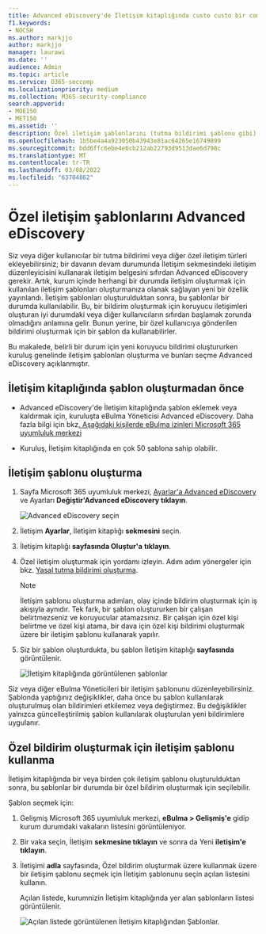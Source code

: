 ```yaml
---
title: Advanced eDiscovery'de İletişim kitaplığında custo custo bir communications Advanced eDiscovery
f1.keywords:
- NOCSH
ms.author: markjjo
author: markjjo
manager: laurawi
ms.date: ''
audience: Admin
ms.topic: article
ms.service: O365-seccomp
ms.localizationpriority: medium
ms.collection: M365-security-compliance
search.appverid:
- MOE150
- MET150
ms.assetid: ''
description: Özel iletişim şablonlarını (tutma bildirimi şablonu gibi) Advanced eDiscovery, bu şekilde kuruluşta herhangi bir durumda kullanılabilirler.
ms.openlocfilehash: 1b5be4a4a923050b43943e81ac64265e16749899
ms.sourcegitcommit: bdd6ffc6ebe4e6cb212ab22793d9513dae6d798c
ms.translationtype: MT
ms.contentlocale: tr-TR
ms.lasthandoff: 03/08/2022
ms.locfileid: "63704862"
---
```

# <a name="manage-custodian-communications-templates-in-advanced-ediscovery"></a>Özel iletişim şablonlarını Advanced eDiscovery

Siz veya diğer kullanıcılar bir tutma bildirimi veya diğer özel iletişim türleri ekleyebilirsiniz; bir davanın devam durumunda İletişim sekmesindeki iletişim düzenleyicisini kullanarak iletişim belgesini sıfırdan Advanced eDiscovery gerekir. Artık, kurum içinde herhangi bir durumda iletişim oluşturmak için  kullanılan iletişim şablonları oluşturmanıza olanak sağlayan yeni bir özellik yayınlandı. İletişim şablonları oluşturulduktan sonra, bu şablonlar bir durumda kullanılabilir. Bu, bir bildirim oluşturmak için koruyucu iletişimleri oluşturan iyi durumdaki veya diğer kullanıcıların sıfırdan başlamak zorunda olmadığını anlamına gelir. Bunun yerine, bir özel kullanıcıya gönderilen bildirimi oluşturmak için bir şablon da kullanabilirler.

Bu makalede, belirli bir durum için yeni koruyucu bildirimi oluştururken kuruluş genelinde iletişim şablonları oluşturma ve bunları seçme Advanced eDiscovery açıklanmıştır.

## <a name="before-you-create-templates-in-the-communications-library"></a>İletişim kitaplığında şablon oluşturmadan önce

- Advanced eDiscovery'de İletişim kitaplığında şablon eklemek veya kaldırmak için, kuruluşta eBulma Yöneticisi Advanced eDiscovery. Daha fazla bilgi için bkz[. Aşağıdaki kişilerde eBulma izinleri Microsoft 365 uyumluluk merkezi](assign-ediscovery-permissions.md)  

- Kuruluş, İletişim kitaplığında en çok 50 şablona sahip olabilir.

## <a name="create-a-communications-template"></a>İletişim şablonu oluşturma

1. Sayfa Microsoft 365 uyumluluk merkezi, [Ayarlar'a Advanced eDiscovery](https://go.microsoft.com/fwlink/p/?linkid=2173764) ve Ayarları **Değiştir'Advanced eDiscovery tıklayın**.

   ![Advanced eDiscovery seçin](..\media\HistoricalVersions1.png)

2. İletişim **Ayarlar**, İletişim kitaplığı **sekmesini** seçin.

3. İletişim kitaplığı **sayfasında Oluştur'a** **tıklayın**.

4. Özel iletişim oluşturmak için yordamı izleyin. Adım adım yönergeler için bkz. [Yasal tutma bildirimi oluşturma](create-hold-notification.md).

   > [!NOTE]
   > İletişim şablonu oluşturma adımları, olay içinde bildirim oluşturmak için iş akışıyla aynıdır. Tek fark, bir şablon  oluştururken bir çalışan belirtmezseniz ve koruyucular atamazsınız. Bir çalışan için özel kişi belirtme ve özel kişi atama, bir dava için özel kişi bildirimi oluşturmak üzere bir iletişim şablonu kullanarak yapılır.

5. Siz bir şablon oluşturdukta, bu şablon İletişim kitaplığı **sayfasında** görüntülenir.

   ![İletişim kitaplığında görüntülenen şablonlar](..\media\AeDCommunicationsLibrary1.png)

Siz veya diğer eBulma Yöneticileri bir iletişim şablonunu düzenleyebilirsiniz. Şablonda yaptığınız değişiklikler, daha önce bu şablon kullanılarak oluşturulmuş olan bildirimleri etkilemez veya değiştirmez. Bu değişiklikler yalnızca güncelleştirilmiş şablon kullanılarak oluşturulan yeni bildirimlere uygulanır.

## <a name="use-a-communications-template-to-create-a-custodian-notification"></a>Özel bildirim oluşturmak için iletişim şablonu kullanma

İletişim kitaplığında bir veya birden çok iletişim şablonu oluşturulduktan sonra, bu şablonlar bir durumda bir özel bildirim oluşturmak için seçilebilir.

Şablon seçmek için:

1. Gelişmiş Microsoft 365 uyumluluk merkezi, **eBulma > Gelişmiş'e** gidip kurum durumdaki vakaların listesini görüntüleniyor.

2. Bir vaka seçin, İletişim **sekmesine tıklayın** ve sonra da Yeni **iletişim'e tıklayın**.

3. İletişimi **adla** sayfasında, Özel bildirim  oluşturmak üzere kullanmak üzere bir iletişim şablonu seçmek için İletişim şablonunu seçin açılan listesini kullanın.

   Açılan listede, kurumnizin İletişim kitaplığında yer alan şablonların listesi görüntülenir.

   ![Açılan listede görüntülenen İletişim kitaplığından Şablonlar.](..\media\AeDCommunicationsTemplates1.png)
